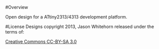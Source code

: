 #Overview

Open design for a ATtiny2313/4313 development platform.

#License
Designs copyright 2013, Jason Whitehorn released under the terms of:

[Creative Commons CC-BY-SA 3.0](http://creativecommons.org/licenses/by-sa/3.0/us/)
